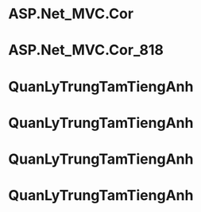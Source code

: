 # ASP.Net_MVC.Cor
# ASP.Net_MVC.Cor_818
# QuanLyTrungTamTiengAnh
# QuanLyTrungTamTiengAnh
# QuanLyTrungTamTiengAnh
# QuanLyTrungTamTiengAnh
